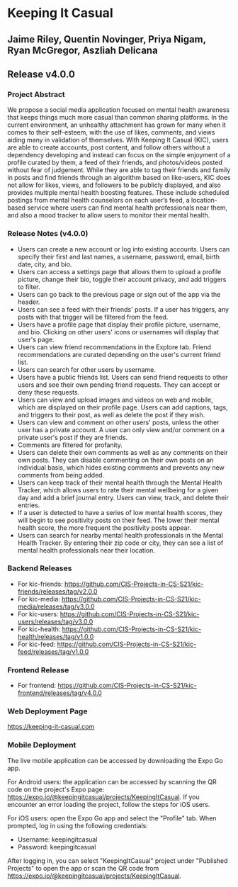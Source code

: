 # Keeping It Casual
## Jaime Riley, Quentin Novinger, Priya Nigam, Ryan McGregor, Aszliah Delicana
## Release v4.0.0

### Project Abstract
We propose a social media application focused on mental health awareness that keeps things much more casual than common sharing platforms. In the current environment, an unhealthy attachment has grown for many when it comes to their self-esteem, with the use of likes, comments, and views aiding many in validation of themselves. With Keeping It Casual (KIC), users are able to create accounts, post content, and follow others without a dependency developing and instead can focus on the simple enjoyment of a profile curated by them, a feed of their friends, and photos/videos posted without fear of judgement. While they are able to tag their friends and family in posts and find friends through an algorithm based on like-users, KIC does not allow for likes, views, and followers to be publicly displayed, and also provides multiple mental health boosting features. These include scheduled postings from mental health counselors on each user’s feed, a location-based service where users can find mental health professionals near them, and also a mood tracker to allow users to monitor their mental health. 

### Release Notes (v4.0.0)
- Users can create a new account or log into existing accounts. Users can specify their first and last names, a username, password, email, birth date, city, and bio.
- Users can access a settings page that allows them to upload a profile picture, change their bio, toggle their account privacy, and add triggers to filter.
- Users can go back to the previous page or sign out of the app via the header.
- Users can see a feed with their friends' posts. If a user has triggers, any posts with that trigger will be filtered from the feed.
- Users have a profile page that display their profile picture, username, and bio. Clicking on other users' icons or usernames will display that user's page.
- Users can view friend recommendations in the Explore tab. Friend recommendations are curated depending on the user's current friend list.
- Users can search for other users by username.
- Users have a public friends list. Users can send friend requests to other users and see their own pending friend requests. They can accept or deny these requests.
- Users can view and upload images and videos on web and mobile, which are displayed on their profile page. Users can add captions, tags, and triggers to their post, as well as delete the post if they wish.
- Users can view and comment on other users' posts, unless the other user has a private account. A user can only view and/or comment on a private user's post if they are friends.
- Comments are filtered for profanity.
- Users can delete their own comments as well as any comments on their own posts. They can disable commenting on their own posts on an individual basis, which hides existing comments and prevents any new comments from being added.
- Users can keep track of their mental health through the Mental Health Tracker, which allows users to rate their mental wellbeing for a given day and add a brief journal entry. Users can view, track, and delete their entries.
- If a user is detected to have a series of low mental health scores, they will begin to see positivity posts on their feed. The lower their mental health score, the more frequent the positivity posts appear.
- Users can search for nearby mental health professionals in the Mental Health Tracker. By entering their zip code or city, they can see a list of mental health professionals near their location.

### Backend Releases 
- For kic-friends: https://github.com/CIS-Projects-in-CS-S21/kic-friends/releases/tag/v2.0.0
- For kic-media: https://github.com/CIS-Projects-in-CS-S21/kic-media/releases/tag/v3.0.0
- For kic-users: https://github.com/CIS-Projects-in-CS-S21/kic-users/releases/tag/v3.0.0
- For kic-health: https://github.com/CIS-Projects-in-CS-S21/kic-health/releases/tag/v1.0.0
- For kic-feed: https://github.com/CIS-Projects-in-CS-S21/kic-feed/releases/tag/v1.0.0

### Frontend Release
- For frontend: https://github.com/CIS-Projects-in-CS-S21/kic-frontend/releases/tag/v4.0.0

### Web Deployment Page
https://keeping-it-casual.com

### Mobile Deployment
The live mobile application can be accessed by downloading the Expo Go app.

For Android users: the application can be accessed by scanning the QR code on the project's Expo page: https://expo.io/@keepingitcasual/projects/KeepingItCasual. If you encounter an error loading the project, follow the steps for iOS users.

For iOS users: open the Expo Go app and select the "Profile" tab. When prompted, log in using the following credentials:

- Username: keepingitcasual
- Password: keepingitcasual

After logging in, you can select "KeepingItCasual" project under "Published Projects" to open the app or scan the QR code from https://expo.io/@keepingitcasual/projects/KeepingItCasual.
